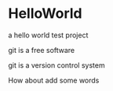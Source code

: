 # HelloWorld
a hello world test project

git is a free software

git is a version control system

How about add some words

